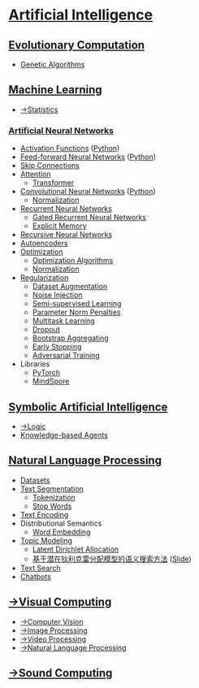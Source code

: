 # [Artificial Intelligence](Artificial%20Intelligence.md)
## [Evolutionary Computation](Evolutionary/README.md)
- [Genetic Algorithms](Evolutionary/Genetic/README.md)

## [Machine Learning](Machine%20Learning/README.md)
- [→Statistics](https://github.com/Chaoses-Ib/Statistics)

### [Artificial Neural Networks](Machine%20Learning/Neural%20Networks/README.md)
- [Activation Functions](Machine%20Learning/Neural%20Networks/Activation%20Functions.md) ([Python](Machine%20Learning/Neural%20Networks/Activation%20Functions.ipynb))
- [Feed-forward Neural Networks](Machine%20Learning/Neural%20Networks/Feed-forward.md) ([Python](Machine%20Learning/Neural%20Networks/Feed-forward.ipynb))
- [Skip Connections](Machine%20Learning/Neural%20Networks/Skip%20Connections/README.md)
- [Attention](Machine%20Learning/Neural%20Networks/Attention/README.md)
  - [Transformer](Machine%20Learning/Neural%20Networks/Attention/Transformer/README.md)
- [Convolutional Neural Networks](Machine%20Learning/Neural%20Networks/Convolutional/README.md) ([Python](Machine%20Learning/Neural%20Networks/Convolutional/README.ipynb))
  - [Normalization](Machine%20Learning/Neural%20Networks/Convolutional/Normalization.md)
- [Recurrent Neural Networks](Machine%20Learning/Neural%20Networks/Recurrent/README.md)
  - [Gated Recurrent Neural Networks](Machine%20Learning/Neural%20Networks/Recurrent/Gated/README.md)
  - [Explicit Memory](Machine%20Learning/Neural%20Networks/Recurrent/Explicit%20Memory.md)
- [Recursive Neural Networks](Machine%20Learning/Neural%20Networks/Recursive/README.md)
- [Autoencoders](Machine%20Learning/Neural%20Networks/Autoencoders/README.md)
- [Optimization](Machine%20Learning/Neural%20Networks/Optimization/README.md)
  - [Optimization Algorithms](Machine%20Learning/Neural%20Networks/Optimization/Algorithms.md)
  - [Normalization](Machine%20Learning/Neural%20Networks/Optimization/Normalization.md)
- [Regularization](Machine%20Learning/Neural%20Networks/Regularization/README.md)
  - [Dataset Augmentation](Machine%20Learning/Neural%20Networks/Regularization/Dataset%20Augmentation.md)
  - [Noise Injection](Machine%20Learning/Neural%20Networks/Regularization/Noise%20Injection.md)
  - [Semi-supervised Learning](Machine%20Learning/Neural%20Networks/Regularization/Semi-supervised%20Learning.md)
  - [Parameter Norm Penalties](Machine%20Learning/Neural%20Networks/Regularization/Parameter%20Norm%20Penalties.md)
  - [Multitask Learning](Machine%20Learning/Neural%20Networks/Regularization/Multitask%20Learning.md)
  - [Dropout](Machine%20Learning/Neural%20Networks/Regularization/Dropout.md)
  - [Bootstrap Aggregating](Machine%20Learning/Neural%20Networks/Regularization/Bootstrap%20Aggregating.md)
  - [Early Stopping](Machine%20Learning/Neural%20Networks/Regularization/Early%20Stopping.md)
  - [Adversarial Training](Machine%20Learning/Neural%20Networks/Regularization/Adversarial%20Training.md)
- Libraries
  - [PyTorch](Machine%20Learning/Neural%20Networks/PyTorch/README.md)
  - [MindSpore](Machine%20Learning/Neural%20Networks/MindSpore/README.md)

## [Symbolic Artificial Intelligence](Symbolic/README.md)
- [→Logic](https://github.com/Chaoses-Ib/Mathematics#logic)
- [Knowledge-based Agents](Symbolic/Knowledge-based%20Agents.md)

## [Natural Language Processing](NLP/README.md)
- [Datasets](NLP/Datasets.md)
- [Text Segmentation](NLP/Text%20Segmentation/README.md)
  - [Tokenization](NLP/Text%20Segmentation/Tokenization.md)
  - [Stop Words](NLP/Text%20Segmentation/Stop%20Words.md)
- [Text Encoding](NLP/Text%20Encoding.md)
- Distributional Semantics
  - [Word Embedding](NLP/Distributional%20Semantics/Word%20Embedding/README.md)
- [Topic Modeling](NLP/Topic%20Modeling/README.md)
  - [Latent Dirichlet Allocation](NLP/Topic%20Modeling/LDA.md)
  - [基于潜在狄利克雷分配模型的语义搜索方法](NLP/Topic%20Modeling/基于潜在狄利克雷分配模型的语义搜索方法/Paper.pdf) ([Slide](NLP/Topic%20Modeling/基于潜在狄利克雷分配模型的语义搜索方法/Slide.pdf))
- [Text Search](NLP/Text%20Search.md)
- [Chatbots](NLP/Chatbots.md)

## [→Visual Computing](https://github.com/Chaoses-Ib/VisualComputing)
- [→Computer Vision](https://github.com/Chaoses-Ib/VisualComputing#computer-vision)
- [→Image Processing](https://github.com/Chaoses-Ib/VisualComputing#image-processing)
- [→Video Processing](https://github.com/Chaoses-Ib/VisualComputing#video-processing)
- [→Natural Language Processing](https://github.com/Chaoses-Ib/VisualComputing#natural-language-processing)

## [→Sound Computing](https://github.com/Chaoses-Ib/SoundComputing)